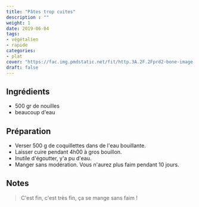 ```yaml
---
title: "Pâtes trop cuites"
description : ""
weight: 1
date: 2019-06-04
tags:
- végétalien
- rapide
categories:
- plat
cover: "https://fac.img.pmdstatic.net/fit/http.3A.2F.2Fprd2-bone-image.2Es3-website-eu-west-1.2Eamazonaws.2Ecom.2FFAC.2Fvar.2Ffemmeactuelle.2Fstorage.2Fimages.2Fminceur.2Fnews-minceur.2Fles-pates-ne-font-pas-grossir-31205.2F14121033-1-fre-FR.2Fnon-les-pates-ne-font-pas-grossir-au-contraire.2Ejpg/748x372/quality/90/crop-from/center/non-les-pates-ne-font-pas-grossir-au-contraire.jpeg"
draft: false
---
```


## Ingrédients

*	500 gr de nouilles
* beaucoup d'eau


## Préparation

* Verser 500 g de coquillettes dans de l'eau bouillante.
* Laisser cuire pendant 4h00 à gros bouillon.
* Inutile d'égoutter, y'a pu d'eau.
* Manger sans modération. Vous n'aurez plus faim pendant 10 jours.


## Notes

> C'est fin, c'est très fin, ça se mange sans faim !
